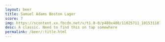 ```yaml
---
layout: beer
title: Samuel Adams Boston Lager
score: 7
img: https://scontent.xx.fbcdn.net/v/t1.0-0/p480x480/11025711_10153118793008745_157967989601698522_n.jpg?oh=67409b2f4d5740768efd878947a62f2e&oe=58CE9B14
desc: A classic. Need to find this on tap somewhere
permalink: /beer/:title.html
---
```

